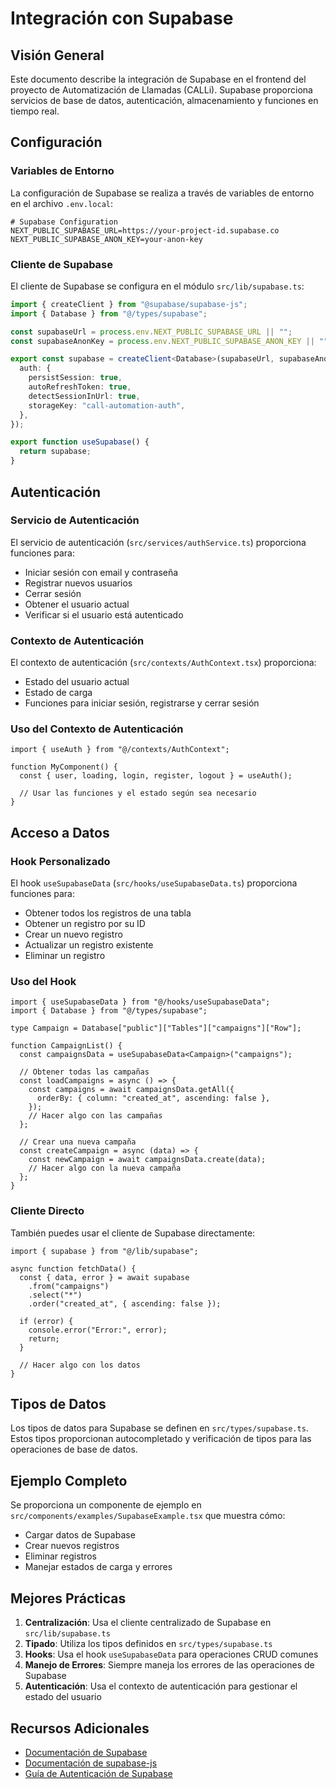 # Integración con Supabase

## Visión General

Este documento describe la integración de Supabase en el frontend del proyecto de Automatización de Llamadas (CALLi). Supabase proporciona servicios de base de datos, autenticación, almacenamiento y funciones en tiempo real.

## Configuración

### Variables de Entorno

La configuración de Supabase se realiza a través de variables de entorno en el archivo `.env.local`:

```env
# Supabase Configuration
NEXT_PUBLIC_SUPABASE_URL=https://your-project-id.supabase.co
NEXT_PUBLIC_SUPABASE_ANON_KEY=your-anon-key
```

### Cliente de Supabase

El cliente de Supabase se configura en el módulo `src/lib/supabase.ts`:

```typescript
import { createClient } from "@supabase/supabase-js";
import { Database } from "@/types/supabase";

const supabaseUrl = process.env.NEXT_PUBLIC_SUPABASE_URL || "";
const supabaseAnonKey = process.env.NEXT_PUBLIC_SUPABASE_ANON_KEY || "";

export const supabase = createClient<Database>(supabaseUrl, supabaseAnonKey, {
  auth: {
    persistSession: true,
    autoRefreshToken: true,
    detectSessionInUrl: true,
    storageKey: "call-automation-auth",
  },
});

export function useSupabase() {
  return supabase;
}
```

## Autenticación

### Servicio de Autenticación

El servicio de autenticación (`src/services/authService.ts`) proporciona funciones para:

- Iniciar sesión con email y contraseña
- Registrar nuevos usuarios
- Cerrar sesión
- Obtener el usuario actual
- Verificar si el usuario está autenticado

### Contexto de Autenticación

El contexto de autenticación (`src/contexts/AuthContext.tsx`) proporciona:

- Estado del usuario actual
- Estado de carga
- Funciones para iniciar sesión, registrarse y cerrar sesión

### Uso del Contexto de Autenticación

```tsx
import { useAuth } from "@/contexts/AuthContext";

function MyComponent() {
  const { user, loading, login, register, logout } = useAuth();

  // Usar las funciones y el estado según sea necesario
}
```

## Acceso a Datos

### Hook Personalizado

El hook `useSupabaseData` (`src/hooks/useSupabaseData.ts`) proporciona funciones para:

- Obtener todos los registros de una tabla
- Obtener un registro por su ID
- Crear un nuevo registro
- Actualizar un registro existente
- Eliminar un registro

### Uso del Hook

```tsx
import { useSupabaseData } from "@/hooks/useSupabaseData";
import { Database } from "@/types/supabase";

type Campaign = Database["public"]["Tables"]["campaigns"]["Row"];

function CampaignList() {
  const campaignsData = useSupabaseData<Campaign>("campaigns");
  
  // Obtener todas las campañas
  const loadCampaigns = async () => {
    const campaigns = await campaignsData.getAll({
      orderBy: { column: "created_at", ascending: false },
    });
    // Hacer algo con las campañas
  };
  
  // Crear una nueva campaña
  const createCampaign = async (data) => {
    const newCampaign = await campaignsData.create(data);
    // Hacer algo con la nueva campaña
  };
}
```

### Cliente Directo

También puedes usar el cliente de Supabase directamente:

```tsx
import { supabase } from "@/lib/supabase";

async function fetchData() {
  const { data, error } = await supabase
    .from("campaigns")
    .select("*")
    .order("created_at", { ascending: false });
    
  if (error) {
    console.error("Error:", error);
    return;
  }
  
  // Hacer algo con los datos
}
```

## Tipos de Datos

Los tipos de datos para Supabase se definen en `src/types/supabase.ts`. Estos tipos proporcionan autocompletado y verificación de tipos para las operaciones de base de datos.

## Ejemplo Completo

Se proporciona un componente de ejemplo en `src/components/examples/SupabaseExample.tsx` que muestra cómo:

- Cargar datos de Supabase
- Crear nuevos registros
- Eliminar registros
- Manejar estados de carga y errores

## Mejores Prácticas

1. **Centralización**: Usa el cliente centralizado de Supabase en `src/lib/supabase.ts`
2. **Tipado**: Utiliza los tipos definidos en `src/types/supabase.ts`
3. **Hooks**: Usa el hook `useSupabaseData` para operaciones CRUD comunes
4. **Manejo de Errores**: Siempre maneja los errores de las operaciones de Supabase
5. **Autenticación**: Usa el contexto de autenticación para gestionar el estado del usuario

## Recursos Adicionales

- [Documentación de Supabase](https://supabase.io/docs)
- [Documentación de supabase-js](https://supabase.io/docs/reference/javascript/introduction)
- [Guía de Autenticación de Supabase](https://supabase.io/docs/guides/auth)
